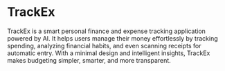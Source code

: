# TrackEx
TrackEx is a smart personal finance and expense tracking application powered by AI. It helps users manage their money effortlessly by tracking spending, analyzing financial habits, and even scanning receipts for automatic entry. With a minimal design and intelligent insights, TrackEx makes budgeting simpler, smarter, and more transparent.
